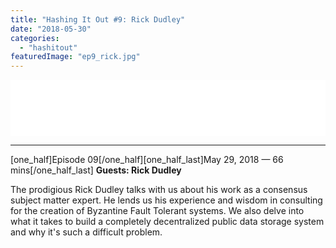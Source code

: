 ```yaml
---
title: "Hashing It Out #9: Rick Dudley"
date: "2018-05-30"
categories: 
  - "hashitout"
featuredImage: "ep9_rick.jpg"
---
```


<iframe style="border: none;" src="//html5-player.libsyn.com/embed/episode/id/6647792/height/90/theme/custom/autoplay/no/autonext/no/thumbnail/yes/preload/no/no_addthis/no/direction/backward/render-playlist/no/custom-color/87A93A/" width="100%" height="90" scrolling="no" allowfullscreen="allowfullscreen"></iframe>

* * *

\[one\_half\]Episode 09\[/one\_half\]\[one\_half\_last\]May 29, 2018 — 66 mins\[/one\_half\_last\] **Guests: Rick Dudley**

The prodigious Rick Dudley talks with us about his work as a consensus subject matter expert. He lends us his experience and wisdom in consulting for the creation of Byzantine Fault Tolerant systems. We also delve into what it takes to build a completely decentralized public data storage system and why it's such a difficult problem.
